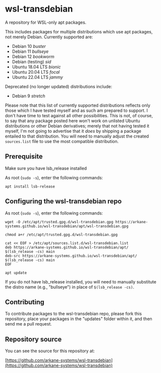 # wsl-transdebian
A repository for WSL-only apt packages.

This includes packages for multiple distributions which use apt packages, not merely Debian. Currently supported are:

 * Debian 10 _buster_
 * Debian 11 _bullseye_
 * Debian 12 _bookworm_
 * Debian (testing) _sid_
 * Ubuntu 18.04 LTS _bionic_
 * Ubuntu 20.04 LTS _focal_
 * Ubuntu 22.04 LTS _jammy_
 
Deprecated (no longer updated) distributions include:

 * Debian 9 _stretch_

Please note that this list of currently supported distributions reflects only those which I have tested myself and as such am prepared to support. I don't have time to test against all other possibilities. This is not, of course, to say that any package posted here won't work on unlisted Ubuntu distributions or other Debian derivatives; merely that not having tested it myself, I'm not going to advertise that it _does_ by shipping a package entailed to that distribution. You will need to manually adjust the created `sources.list` file to use the most compatible distribution.

## Prerequisite

Make sure you have lsb_release installed

As root (`sudo -s`), enter the following commands:

```
apt install lsb-release
```

## Configuring the wsl-transdebian repo

As root (`sudo -s`), enter the following commands:

```ShellSession
wget -O /etc/apt/trusted.gpg.d/wsl-transdebian.gpg https://arkane-systems.github.io/wsl-transdebian/apt/wsl-transdebian.gpg

chmod a+r /etc/apt/trusted.gpg.d/wsl-transdebian.gpg

cat << EOF > /etc/apt/sources.list.d/wsl-transdebian.list
deb https://arkane-systems.github.io/wsl-transdebian/apt/ $(lsb_release -cs) main
deb-src https://arkane-systems.github.io/wsl-transdebian/apt/ $(lsb_release -cs) main
EOF

apt update
```

If you do not have lsb_release installed, you will need to manually substitute the distro name (e.g., "bullseye") in place of `$(lsb_release -cs)`.

## Contributing

To contribute packages to the wsl-transdebian repo, please fork this repository, place your packages in the "updates" folder within it, and then send me a pull request.

## Repository source

You can see the source for this repository at:

[https://github.com/arkane-systems/wsl-transdebian](https://github.com/arkane-systems/wsl-transdebian)
